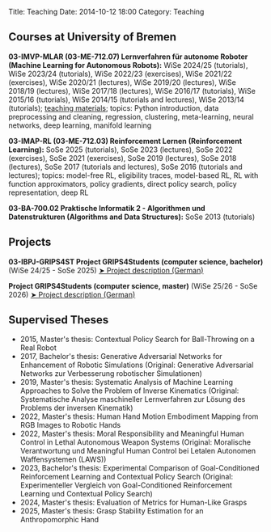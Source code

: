 Title: Teaching
Date: 2014-10-12 18:00
Category: Teaching

Courses at University of Bremen
-------------------------------

**03-IMVP-MLAR (03-ME-712.07) Lernverfahren für autonome Roboter (Machine Learning for Autonomous Robots):** WiSe 2024/25 (tutorials), WiSe 2023/24 (tutorials), WiSe 2022/23 (exercises), WiSe 2021/22 (exercises), WiSe 2020/21 (lectures), WiSe 2019/20 (lectures), WiSe 2018/19 (lectures), WiSe 2017/18 (lectures), WiSe 2016/17 (tutorials), WiSe 2015/16 (tutorials), WiSe 2014/15 (tutorials and lectures), WiSe 2013/14 (tutorials); [teaching materials](https://github.com/AlexanderFabisch/ml_tutorials); topics: Python introduction, data preprocessing and cleaning, regression, clustering, meta-learning, neural networks, deep learning, manifold learning

**03-IMAP-RL (03-ME-712.03) Reinforcement Lernen (Reinforcement Learning):** SoSe 2025 (tutorials), SoSe 2023 (lectures), SoSe 2022 (exercises), SoSe 2021 (exercises), SoSe 2019 (lectures), SoSe 2018 (lectures), SoSe 2017 (tutorials and lectures), SoSe 2016 (tutorials and lectures); topics: model-free RL, eligibility traces, model-based RL, RL with function approximators, policy gradients, direct policy search, policy representation, deep RL

**03-BA-700.02 Praktische Informatik 2 - Algorithmen und Datenstrukturen (Algorithms and Data Structures):** SoSe 2013 (tutorials)

Projects
--------

**03-IBPJ-GRIPS4ST Project GRIPS4Students (computer science, bachelor)** (WiSe 24/25 - SoSe 2025)
[➤ Project description (German)](https://robotik.dfki-bremen.de/en/teaching/student-projects/details/grips4students)

**Project GRIPS4Students (computer science, master)** (WiSe 25/26 - SoSe 2026)
[➤ Project description (German)](https://robotik.dfki-bremen.de/en/teaching/student-projects/details/grips4students)

Supervised Theses
-----------------

* 2015, Master's thesis: Contextual Policy Search for Ball-Throwing on a Real Robot
* 2017, Bachelor's thesis: Generative Adversarial Networks for Enhancement of Robotic Simulations (Original: Generative Adversarial Networks zur Verbesserung robotischer Simulationen)
* 2019, Master's thesis: Systematic Analysis of Machine Learning Approaches to Solve the Problem of Inverse Kinematics (Original: Systematische Analyse maschineller Lernverfahren zur Lösung des Problems der inversen Kinematik)
* 2022, Master's thesis: Human Hand Motion Embodiment Mapping from RGB Images to Robotic Hands
* 2022, Master's thesis: Moral Responsibility and Meaningful Human Control in Lethal Autonomous Weapon Systems (Original: Moralische Verantwortung und Meaningful Human Control bei Letalen Autonomen Waffensystemen (LAWS))
* 2023, Bachelor's thesis: Experimental Comparison of Goal-Conditioned Reinforcement Learning and Contextual Policy Search (Original: Experimenteller Vergleich von Goal-Conditioned Reinforcement Learning und Contextual Policy Search)
* 2024, Master's thesis: Evaluation of Metrics for Human-Like Grasps
* 2025, Master's thesis: Grasp Stability Estimation for an Anthropomorphic Hand
